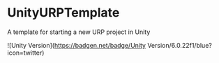 # UnityURPTemplate
A template for starting a new URP project in Unity

!\[Unity Version\](https://badgen.net/badge/Unity Version/6.0.22f1/blue?icon=twitter)
